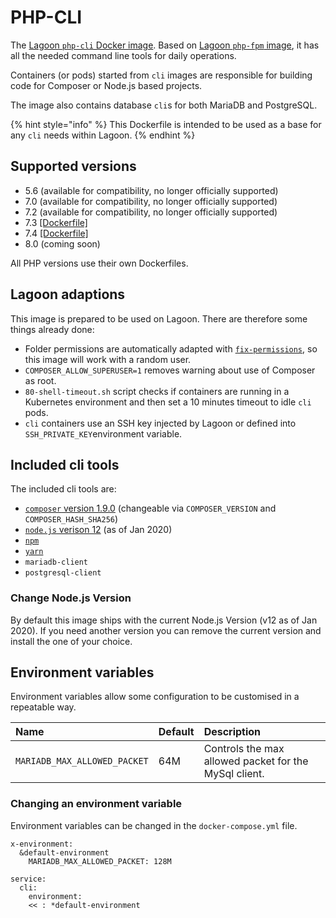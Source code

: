 # PHP-CLI

The [Lagoon `php-cli` Docker image](https://github.com/uselagoon/lagoon-images/blob/main/images/php-cli). Based on [Lagoon `php-fpm` image](../php-fpm.md), it has all the needed command line tools for daily operations.

Containers \(or pods\) started from `cli` images are responsible for building code for Composer or Node.js based projects.

The image also contains database `cli`s for both MariaDB and PostgreSQL.

{% hint style="info" %}
This Dockerfile is intended to be used as a base for any `cli` needs within Lagoon.
{% endhint %}

## Supported versions

* 5.6 \(available for compatibility, no longer officially supported\)
* 7.0 \(available for compatibility, no longer officially supported\)
* 7.2 \(available for compatibility, no longer officially supported\)
* 7.3 [\[Dockerfile\]](https://github.com/uselagoon/lagoon-images/blob/main/images/php-cli/7.3.Dockerfile)
* 7.4 [\[Dockerfile\]](https://github.com/uselagoon/lagoon-images/blob/main/images/php-cli/7.4.Dockerfile)
* 8.0 \(coming soon\)

All PHP versions use their own Dockerfiles.

## Lagoon adaptions

This image is prepared to be used on Lagoon. There are therefore some things already done:

* Folder permissions are automatically adapted with [`fix-permissions`](https://github.com/sclorg/s2i-base-container/blob/master/core/root/usr/bin/fix-permissions), so this image will work with a random user.
* `COMPOSER_ALLOW_SUPERUSER=1` removes warning about use of Composer as root.
* `80-shell-timeout.sh` script checks if containers are running in a Kubernetes environment and then set a 10 minutes timeout to idle `cli` pods.
* `cli` containers use an SSH key injected by Lagoon or defined into `SSH_PRIVATE_KEY`environment variable.

## Included cli tools

The included cli tools are:

* [`composer` version 1.9.0](https://getcomposer.org/) \(changeable via `COMPOSER_VERSION` and `COMPOSER_HASH_SHA256`\)
* [`node.js` verison 12](https://nodejs.org/en/) \(as of Jan 2020\)
* [`npm`](https://www.npmjs.com/)
* [`yarn`](https://yarnpkg.com/lang/en/)
* `mariadb-client`
* `postgresql-client`

### Change Node.js Version

By default this image ships with the current Node.js Version \(v12 as of Jan 2020\). If you need another version you can remove the current version and install the one of your choice.

## Environment variables

Environment variables allow some configuration to be customised in a repeatable way.

| Name | Default | Description |
| :--- | :--- | :--- |
| `MARIADB_MAX_ALLOWED_PACKET` | 64M | Controls the max allowed packet for the MySql client. |

### Changing an environment variable

Environment variables can be changed in the `docker-compose.yml` file.

```text
x-environment:
  &default-environment
    MARIADB_MAX_ALLOWED_PACKET: 128M

service:
  cli:
    environment:
    << : *default-environment
```
